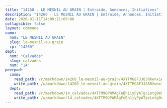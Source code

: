 ```yaml
---
title: "14260 - LE MESNIL AU GRAIN | Entraide, Annonces, Initiatives"
description: "14260 - LE MESNIL AU GRAIN | Entraide, Annonces, Initiatives"
date: 2020-01-11T14:09:21+09:00
collapsible: false
layout: commune
comm:
  nom: "LE MESNIL AU GRAIN"
  slug: le-mesnil-au-grain
  cp: "14260"
dept:
  nom: "Calvados"
  slug: calvados
  num: "14"
peerpad:
  comm:
    read_path: /r/markdown/14260_le-mesnil-au-grain/4XTTMG8FJJ85RXwnx1A7hTwpdcyfbwVd2NZJJusgu2mw6sEG3
    write_path: /w/markdown/14260_le-mesnil-au-grain/4XTTMG8FJJ85RXwnx1A7hTwpdcyfbwVd2NZJJusgu2mw6sEG3-K3TgUiC4rFLR8u4e93VY7fuMTjjb8uKhKvYjghF61KipxYwn4TXTShTphEq9PfetqwU3GTg2rgbfPKoexQ7iLULhvm61C5c8Fv6kmNESk4M3ZTno6u7VMi6kDvRSutSWhL7vqxxT
  dept:
    read_path: /r/markdown/14_calvados/4XTTM9GPWMAgFeBh1iyPyATgcLotg9e9APJpQBEyY3RZiUwJ6
    write_path: /w/markdown/14_calvados/4XTTM9GPWMAgFeBh1iyPyATgcLotg9e9APJpQBEyY3RZiUwJ6-K3TgUXWJAT2cYJ9ZstQphkkm2za8um5GwwXsivqaDFTgbhMDcHaRXnT3h69szAqCyvWcFfDim5fkwc6CXdUtyvPpirbD1TPAb6xCxpPN6dR3zzDRe29YehQYbhZdjvZYkgztJYvi
---
```


